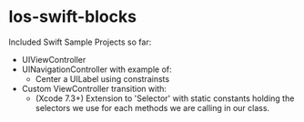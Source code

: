 # Ios-swift-blocks
Included Swift Sample Projects so far:

- UIViewController
- UINavigationController with example of: 
    - Center a UILabel using constrainsts
- Custom ViewController transition with:
    - (Xcode 7.3+) Extension to 'Selector' with  static constants holding the selectors we use for each methods we are calling in our class. 
